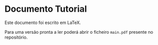 # Documento Tutorial

Este documento foi escrito em LaTeX.

Para uma versão pronta a ler poderá abrir o ficheiro `main.pdf` presente no repositório.
